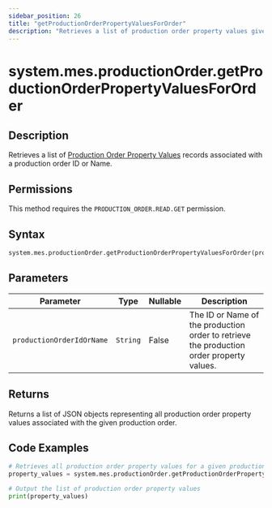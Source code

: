 ```yaml
---
sidebar_position: 26
title: "getProductionOrderPropertyValuesForOrder"
description: "Retrieves a list of production order property values given a production order object."
---
```


# system.mes.productionOrder.getProductionOrderPropertyValuesForOrder

## Description

Retrieves a list of [Production Order Property Values](../../data-model/production-order-model/production-order-property-value) records associated with a production order ID or Name.


## Permissions

This method requires the `PRODUCTION_ORDER.READ.GET` permission.

## Syntax

```python
system.mes.productionOrder.getProductionOrderPropertyValuesForOrder(productionOrderIdOrName)
```

## Parameters

| Parameter                 | Type     | Nullable | Description                                                                              |
|---------------------------|----------|----------|------------------------------------------------------------------------------------------|
| `productionOrderIdOrName` | `String` | False    | The ID or Name of the production order to retrieve the production order property values. |

## Returns

Returns a list of JSON objects representing all production order property values associated with the given production order.

## Code Examples

```python
# Retrieves all production order property values for a given production order
property_values = system.mes.productionOrder.getProductionOrderPropertyValuesForOrder('01JPMTA7K3-E8EHA4MD-7C304P4Z')

# Output the list of production order property values
print(property_values)
```
